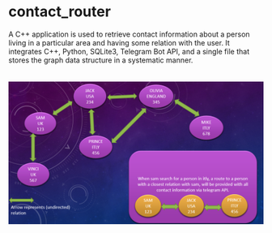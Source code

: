 # contact_router
A C++ application is used to retrieve contact information about a person living in a particular area and having some relation with the user. It integrates C++, Python, SQLite3, Telegram Bot API, and a single file that stores the graph data structure in a systematic manner.
<br><br><br>![Demonstration](/other/Demonstration.png)
